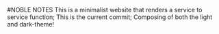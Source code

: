 #NOBLE NOTES
This is a minimalist website that renders a service to service function;
This is the current commit; Composing of both the light and dark-theme!